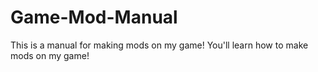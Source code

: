 # Game-Mod-Manual
This is a manual for making mods on my game!
You'll learn how to make mods on my game!
